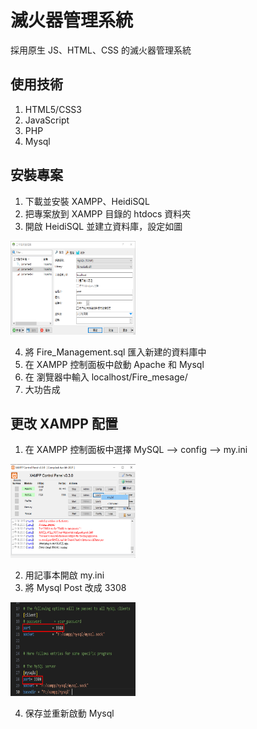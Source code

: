 # 滅火器管理系統
採用原生 JS、HTML、CSS 的滅火器管理系統
## 使用技術
1. HTML5/CSS3
2. JavaScript
3. PHP
4. Mysql
## 安裝專案
1. 下載並安裝 XAMPP、HeidiSQL
2. 把專案放到 XAMPP 目錄的 htdocs 資料夾
3. 開啟 HeidiSQL 並建立資料庫，設定如圖

<p><img src="Screan/heidiSQL.png" width="200" height="150"></p>

4. 將 Fire_Management.sql 匯入新建的資料庫中
5. 在 XAMPP 控制面板中啟動 Apache 和 Mysql
6. 在 瀏覽器中輸入 localhost/Fire_mesage/
7. 大功告成

## 更改 XAMPP 配置
1. 在 XAMPP 控制面板中選擇 MySQL --> config --> my.ini

<p><img src="Screan/image-1.png" width="200" height="150"></p>

2. 用記事本開啟 my.ini
3. 將 Mysql Post 改成 3308

<p><img src="Screan/image-2.png" width="200" height="150"></p>

4. 保存並重新啟動 Mysql